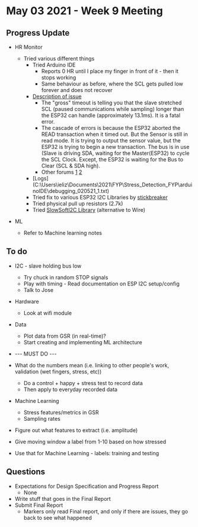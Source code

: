 # May 03 2021 - Week 9 Meeting

## Progress Update

* HR Monitor
  * Tried various different things
    * Tried Arduino IDE
      * Reports 0 HR until I place my finger in front of it - then it stops working
      * Same behaviour as before, where the SCL gets pulled low forever and does not recover
    * [Description of issue](https://www.gitmemory.com/issue/espressif/arduino-esp32/2751/489630472)
      * The "gross" timeout is telling you that the slave stretched SCL (paused communications while sampling) longer than the ESP32 can handle (approximately 13.1ms). It is a fatal error.
      * The cascade of errors is because the ESP32 aborted the READ transaction when it timed out. But the Sensor is still in read mode. It is trying to output the sensor value, but the ESP32 is trying to begin a new transaction. The bus is in use (Slave is driving SDA, waiting for the Master(ESP32) to cycle the SCL Clock. Except, the ESP32 is waiting for the Bus to Clear (SCL & SDA high).
      * Other forums [1](https://github.com/espressif/arduino-esp32/issues/834) [2](https://github.com/espressif/arduino-esp32/issues/2261)
    * [Logs] (C:\Users\ieliz\Documents\2021\FYP\Stress_Detection_FYP\arduinoIDE\debugging_020521_1.txt)
    * Tried fix to various ESP32 I2C Libraries by [stickbreaker](https://github.com/stickbreaker/arduino-esp32/tree/master/cores/esp32)
    * Tried physical pull up resistors (2.7k)
    * Tried [SlowSoftI2C Library](https://github.com/felias-fogg/SlowSoftI2CMaster) (alternative to Wire)

* ML
  * Refer to Machine learning notes

## To do

* I2C - slave holding bus low
  * Try chuck in random STOP signals
  * Play with timing - Read documentation on ESP I2C setup/config
  * Talk to Jose
* Hardware
  * Look at wifi module
* Data
  * Plot data from GSR (in real-time)?
  * Start creating and implementing ML architecture

* --- MUST DO ---
* What do the numbers mean (i.e. linking to other people's work, validation (wet fingers, stress, etc))
  * Do a control + happy + stress test to record data
  * Then apply to everyday recorded data
* Machine Learning
  * Stress features/metrics in GSR
  * Sampling rates
* Figure out what features to extract (i.e. amplitude)
* Give moving window a label from 1-10 based on how stressed
* Use that for Machine Learning - labels: training and testing

## Questions

* Expectations for Design Specification and Progress Report
  * None
* Write stuff that goes in the Final Report
* Submit Final Report
  * Markers only read Final report, and only if there are issues, they go back to see what happened
